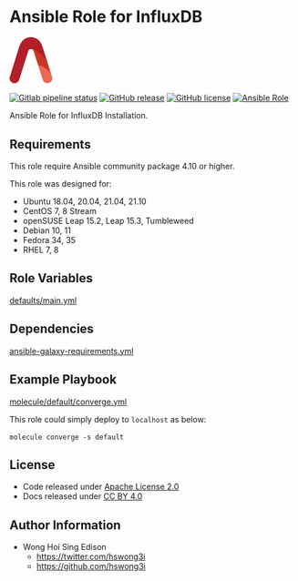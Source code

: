 # Ansible Role for InfluxDB

<img src="/alvistack.svg" width="75" alt="AlviStack">

[![Gitlab pipeline status](https://img.shields.io/gitlab/pipeline/alvistack/ansible-role-influxdb/master)](https://gitlab.com/alvistack/ansible-role-influxdb/-/pipelines)
[![GitHub release](https://img.shields.io/github/release/alvistack/ansible-role-influxdb.svg)](https://github.com/alvistack/ansible-role-influxdb/releases)
[![GitHub license](https://img.shields.io/github/license/alvistack/ansible-role-influxdb.svg)](https://github.com/alvistack/ansible-role-influxdb/blob/master/LICENSE)
[![Ansible Role](https://img.shields.io/badge/galaxy-alvistack.influxdb-blue.svg)](https://galaxy.ansible.com/alvistack/influxdb)

Ansible Role for InfluxDB Installation.

## Requirements

This role require Ansible community package 4.10 or higher.

This role was designed for:

  - Ubuntu 18.04, 20.04, 21.04, 21.10
  - CentOS 7, 8 Stream
  - openSUSE Leap 15.2, Leap 15.3, Tumbleweed
  - Debian 10, 11
  - Fedora 34, 35
  - RHEL 7, 8

## Role Variables

[defaults/main.yml](defaults/main.yml)

## Dependencies

[ansible-galaxy-requirements.yml](ansible-galaxy-requirements.yml)

## Example Playbook

[molecule/default/converge.yml](molecule/default/converge.yml)

This role could simply deploy to `localhost` as below:

    molecule converge -s default

## License

  - Code released under [Apache License 2.0](LICENSE)
  - Docs released under [CC BY 4.0](http://creativecommons.org/licenses/by/4.0/)

## Author Information

  - Wong Hoi Sing Edison
      - <https://twitter.com/hswong3i>
      - <https://github.com/hswong3i>
